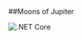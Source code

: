 ##Moons of Jupiter

![.NET Core](https://github.com/jamesstill/MoonsOfJupiter/workflows/.NET%20Core/badge.svg)
